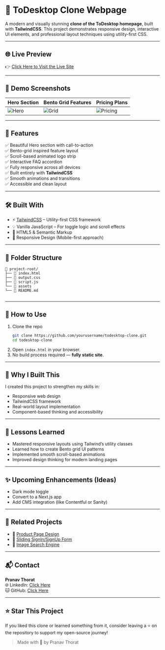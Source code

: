 # 🚀 ToDesktop Clone Webpage

A modern and visually stunning **clone of the ToDesktop homepage**, built with **TailwindCSS**. This project demonstrates responsive design, interactive UI elements, and professional layout techniques using utility-first CSS.

---

## 🌐 Live Preview

👉 [Click Here to Visit the Live Site](https://to-desktop-ui-clone.vercel.app/)

---

## 📸 Demo Screenshots

| Hero Section | Bento Grid Features | Pricing Plans |
|--------------|---------------------|----------------|
| ![Hero](https://github.com/user-attachments/assets/cd33dc1f-2ceb-4b31-9bb4-0a6c73449126) | ![Grid](https://github.com/user-attachments/assets/ae6f78a8-c866-45f1-984e-4b75de349f38) | ![Pricing](https://github.com/user-attachments/assets/6018a56b-4792-41be-9794-dfd044593a6d)

---

## 🎯 Features

✅ Beautiful Hero section with call-to-action  
✅ Bento-grid inspired feature layout  
✅ Scroll-based animated logo strip  
✅ Interactive FAQ accordion  
✅ Fully responsive across all devices  
✅ Built entirely with **TailwindCSS**  
✅ Smooth animations and transitions  
✅ Accessible and clean layout  

---

## 🛠️ Built With

- ⚡️ [TailwindCSS](https://tailwindcss.com/) – Utility-first CSS framework
- 💡 Vanilla JavaScript – For toggle logic and scroll effects
- 🎨 HTML5 & Semantic Markup
- 📱 Responsive Design (Mobile-first approach)

---

## 🧩 Folder Structure

```
📁 project-root/
├── 📄 index.html
├── 📄 output.css
├── 📄 script.js
└── 📁 assets
└── 📄 README.md
    
```

---

## 📌 How to Use

1. Clone the repo
   ```bash
   git clone https://github.com/yourusername/todesktop-clone.git
   cd todesktop-clone
   ```
2. Open `index.html` in your browser.
3. No build process required — **fully static site**.

---

## 📢 Why I Built This

I created this project to strengthen my skills in:
- Responsive web design
- TailwindCSS framework
- Real-world layout implementation
- Component-based thinking and accessibility



---

## 🧠 Lessons Learned

- Mastered responsive layouts using Tailwind’s utility classes  
- Learned how to create Bento grid UI patterns  
- Implemented smooth scroll-based animations  
- Improved design thinking for modern landing pages

---

## ✨ Upcoming Enhancements (Ideas)

- Dark mode toggle  
- Convert to a Next.js app  
- Add CMS integration (like Contentful or Sanity)

---

## 📎 Related Projects

- 🔸 [Product Page Design](https://github.com/PranavThorat1432/Product-Page-Design)
- 🔸 [Sliding SignIn/SignUp Form](https://github.com/PranavThorat1432/Sliding-SignIn-SignUp-Form)
- 🔸 [Image Search Engine](https://github.com/PranavThorat1432/Image-Search-Engine)

---

## 📬 Contact

**Pranav Thorat**  
🌐 LinkedIn: [Click Here](https://www.linkedin.com/in/curiouspranavthorat/)  
🐱 GitHub: [Click Here](https://github.com/PranavThorat1432)

---

## ⭐ Star This Project

If you liked this clone or learned something from it, consider leaving a ⭐ on the repository to support my open-source journey!



> Made with 💙 by Pranav Thorat
